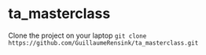 # ta_masterclass

Clone the project on your laptop
`git clone https://github.com/GuillaumeRensink/ta_masterclass.git` 
